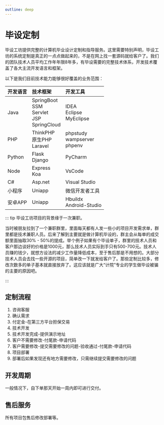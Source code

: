 ```yaml
---
outline: deep
---
```


# 毕设定制

毕设工坊提供完整的计算机毕业设计定制和指导服务。这里需要特别声明，毕设工坊的系统定制是真正的一点点做起来的，不是在网上找一套源码就给客户了。我们的团队技术人员平均工作年年限8年多，有毕设需要的完整技术体系，开发技术覆盖了各大主流开发语言和框架。

以下是我们目前技术能力能够很好覆盖的业务范围：

| 开发语言 | 技术框架 | 开发工具 |
| :---- | :---- | :---- |
| Java | SpringBoot<br>SSM<br>Servlet<br>JSP<br>SpringCloud | IDEA<br>Eclipse<br>MyEclipse |
| PHP | ThinkPHP<br>原生PHP<br>Laravel | phpstudy<br>wampserver<br>phpenv |
| Python | Flask<br>Django | PyCharm |
| Node | Express<br>Koa | VsCode |
| C# | Asp.net | Visual Studio |
| 小程序 | Uniapp | 微信开发者工具 |
| 安卓APP | Uniapp | Hbuildx<br>Android-Studio |

::: tip
毕设工坊项目的背景缘于一次兼职。

当时被朋友拉到了一个兼职群里，里面每天都有人发一些小的项目开发需求单，群里都是技术兼职人员。后来了解到主要就是做计算机毕设的，群主会从每单的成交额里面抽取30% - 50%的提成。举个例子如果有个毕设单子，群里的技术人员和客户那边谈好的价格是1000元，那么技术人员实际到手只有500-700元。技术人员赚的钱少，就想方设法的减少工作量降低成本，至于售后那是不用想的。大部分技术人员会去找一些开源的项目，简单改一下就发给客户了。那些定制比较多，修改次数多的单子基本就直接放弃了。这应该就是广大“计院”专业的学生做毕设被骗的主要的原因吧。

:::

## 定制流程

1. 咨询客服
2. 确认需求
3. 付定金-在第三方平台担保交易
4. 技术开发
5. 技术开发完成-提供演示地址
6. 客户不需要修改-付尾款-申请代码
7. 客户需要修改-提交需要修改的问题-验收通过-付尾款-申请代码
8. 项目部署
9. 部署后如果发现还有地方需要修改，只需继续提交需要修改的问题

## 开发周期

一般情况下，自下单那天开始一周内即可进行交付。

## 售后服务

所有项目包售后修改部署等。